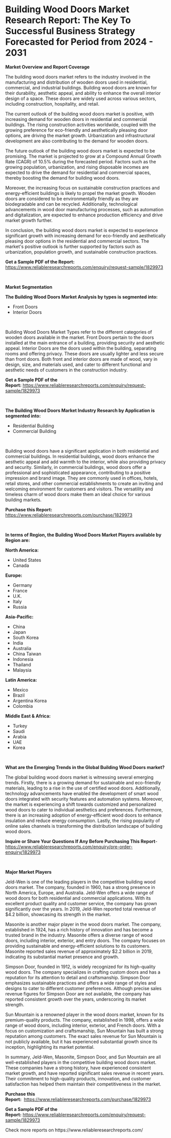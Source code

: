 <p><h1>Building Wood Doors Market Research Report: The Key To Successful Business Strategy Forecasted for Period from 2024 - 2031</h1></p><p><strong>Market Overview and Report Coverage</strong></p>
<p><p>The building wood doors market refers to the industry involved in the manufacturing and distribution of wooden doors used in residential, commercial, and industrial buildings. Building wood doors are known for their durability, aesthetic appeal, and ability to enhance the overall interior design of a space. These doors are widely used across various sectors, including construction, hospitality, and retail.</p><p>The current outlook of the building wood doors market is positive, with increasing demand for wooden doors in residential and commercial buildings. The rising construction activities worldwide, coupled with the growing preference for eco-friendly and aesthetically pleasing door options, are driving the market growth. Urbanization and infrastructural development are also contributing to the demand for wooden doors.</p><p>The future outlook of the building wood doors market is expected to be promising. The market is projected to grow at a Compound Annual Growth Rate (CAGR) of 10.5% during the forecasted period. Factors such as the growing population, urbanization, and rising disposable incomes are expected to drive the demand for residential and commercial spaces, thereby boosting the demand for building wood doors.</p><p>Moreover, the increasing focus on sustainable construction practices and energy-efficient buildings is likely to propel the market growth. Wooden doors are considered to be environmentally friendly as they are biodegradable and can be recycled. Additionally, technological advancements in wood door manufacturing processes, such as automation and digitalization, are expected to enhance production efficiency and drive market growth further.</p><p>In conclusion, the building wood doors market is expected to experience significant growth with increasing demand for eco-friendly and aesthetically pleasing door options in the residential and commercial sectors. The market's positive outlook is further supported by factors such as urbanization, population growth, and sustainable construction practices.</p></p>
<p><strong>Get a Sample PDF of the Report:</strong> <a href="https://www.reliableresearchreports.com/enquiry/request-sample/1829973">https://www.reliableresearchreports.com/enquiry/request-sample/1829973</a></p>
<p>&nbsp;</p>
<p><strong>Market Segmentation</strong></p>
<p><strong>The Building Wood Doors Market Analysis by types is segmented into:</strong></p>
<p><ul><li>Front Doors</li><li>Interior Doors</li></ul></p>
<p>&nbsp;</p>
<p><p>Building Wood Doors Market Types refer to the different categories of wooden doors available in the market. Front Doors pertain to the doors installed at the main entrance of a building, providing security and aesthetic appeal. Interior Doors are the doors used within the building, separating rooms and offering privacy. These doors are usually lighter and less secure than front doors. Both front and interior doors are made of wood, vary in design, size, and materials used, and cater to different functional and aesthetic needs of customers in the construction industry.</p></p>
<p><strong>Get a Sample PDF of the Report:</strong>&nbsp;<a href="https://www.reliableresearchreports.com/enquiry/request-sample/1829973">https://www.reliableresearchreports.com/enquiry/request-sample/1829973</a></p>
<p>&nbsp;</p>
<p><strong>The Building Wood Doors Market Industry Research by Application is segmented into:</strong></p>
<p><ul><li>Residential Building</li><li>Commercial Building</li></ul></p>
<p>&nbsp;</p>
<p><p>Building wood doors have a significant application in both residential and commercial buildings. In residential buildings, wood doors enhance the aesthetic appeal and add warmth to the interior, while also providing privacy and security. Similarly, in commercial buildings, wood doors offer a professional and sophisticated appearance, contributing to a positive impression and brand image. They are commonly used in offices, hotels, retail stores, and other commercial establishments to create an inviting and welcoming environment for customers and visitors. The versatility and timeless charm of wood doors make them an ideal choice for various building markets.</p></p>
<p><strong>Purchase this Report:</strong>&nbsp; <a href="https://www.reliableresearchreports.com/purchase/1829973">https://www.reliableresearchreports.com/purchase/1829973</a></p>
<p>&nbsp;</p>
<p><strong>In terms of Region, the Building Wood Doors Market Players available by Region are:</strong></p>
<p>
    <p> <strong> North America: </strong>
        <ul>
            <li>United States</li>
            <li>Canada</li>
        </ul>
        </p> 
    <p> <strong> Europe: </strong>
        <ul>
            <li>Germany</li>
            <li>France</li>
            <li>U.K.</li>
            <li>Italy</li>
            <li>Russia</li>
        </ul>
        </p> 
    <p> <strong> Asia-Pacific: </strong>
        <ul>
            <li>China</li>
            <li>Japan</li>
            <li>South Korea</li>
            <li>India</li>
            <li>Australia</li>
            <li>China Taiwan</li>
            <li>Indonesia</li>
            <li>Thailand</li>
            <li>Malaysia</li>
        </ul>
        </p> 
    <p> <strong> Latin America: </strong>
        <ul>
            <li>Mexico</li>
            <li>Brazil</li>
            <li>Argentina Korea</li>
            <li>Colombia</li>
        </ul>
        </p> 
    <p> <strong> Middle East & Africa: </strong>
        <ul>
            <li>Turkey</li>
            <li>Saudi</li>
            <li>Arabia</li>
            <li>UAE</li>
            <li>Korea</li>
        </ul>
    </p>
    </p>
<p>&nbsp;</p>
<p><strong>What are the Emerging Trends in the Global Building Wood Doors market?</strong></p>
<p><p>The global building wood doors market is witnessing several emerging trends. Firstly, there is a growing demand for sustainable and eco-friendly materials, leading to a rise in the use of certified wood doors. Additionally, technology advancements have enabled the development of smart wood doors integrated with security features and automation systems. Moreover, the market is experiencing a shift towards customized and personalized wood doors to cater to individual aesthetics and preferences. Furthermore, there is an increasing adoption of energy-efficient wood doors to enhance insulation and reduce energy consumption. Lastly, the rising popularity of online sales channels is transforming the distribution landscape of building wood doors.</p></p>
<p><strong>Inquire or Share Your Questions If Any Before Purchasing This Report</strong>- <a href="https://www.reliableresearchreports.com/enquiry/pre-order-enquiry/1829973">https://www.reliableresearchreports.com/enquiry/pre-order-enquiry/1829973</a></p>
<p>&nbsp;</p>
<p><strong>Major Market Players</strong></p>
<p><p>Jeld-Wen is one of the leading players in the competitive building wood doors market. The company, founded in 1960, has a strong presence in North America, Europe, and Australia. Jeld-Wen offers a wide range of wood doors for both residential and commercial applications. With its excellent product quality and customer service, the company has grown significantly over the years. In 2019, Jeld-Wen reported total revenue of $4.2 billion, showcasing its strength in the market.</p><p>Masonite is another major player in the wood doors market. The company, established in 1924, has a rich history of innovation and has become a trusted brand in the industry. Masonite offers a diverse range of wood doors, including interior, exterior, and entry doors. The company focuses on providing sustainable and energy-efficient solutions to its customers. Masonite reported sales revenue of approximately $2.2 billion in 2019, indicating its substantial market presence and growth.</p><p>Simpson Door, founded in 1912, is widely recognized for its high-quality wood doors. The company specializes in crafting custom doors and has a reputation for its attention to detail and craftsmanship. Simpson Door emphasizes sustainable practices and offers a wide range of styles and designs to cater to different customer preferences. Although precise sales revenue figures for Simpson Door are not available, the company has reported consistent growth over the years, underscoring its market strength.</p><p>Sun Mountain is a renowned player in the wood doors market, known for its premium-quality products. The company, established in 1998, offers a wide range of wood doors, including interior, exterior, and French doors. With a focus on customization and craftsmanship, Sun Mountain has built a strong reputation among customers. The exact sales revenue for Sun Mountain is not publicly available, but it has experienced substantial growth since its inception, highlighting its market potential.</p><p>In summary, Jeld-Wen, Masonite, Simpson Door, and Sun Mountain are all well-established players in the competitive building wood doors market. These companies have a strong history, have experienced consistent market growth, and have reported significant sales revenue in recent years. Their commitment to high-quality products, innovation, and customer satisfaction has helped them maintain their competitiveness in the market.</p></p>
<p><strong>Purchase this Report:</strong>&nbsp;&nbsp;<a href="https://www.reliableresearchreports.com/purchase/1829973">https://www.reliableresearchreports.com/purchase/1829973</a></p>
<p></p>
<p><strong>Get a Sample PDF of the Report:</strong>&nbsp;<a href="https://www.reliableresearchreports.com/enquiry/request-sample/1829973">https://www.reliableresearchreports.com/enquiry/request-sample/1829973</a></p>
<p>Check more reports on https://www.reliableresearchreports.com/</p>